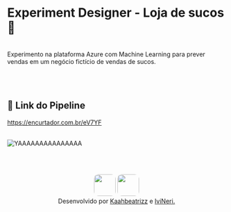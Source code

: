 # Experiment Designer - Loja de sucos 🧃 <br>
<br>
Experimento na plataforma Azure com Machine Learning para prever vendas em um negócio fictício de vendas de sucos.<br>
<br>
<br>
<br>

## 🔗 Link do Pipeline

https://encurtador.com.br/eV7YF<br>
<br>

![YAAAAAAAAAAAAAAA](https://github.com/user-attachments/assets/252d13e6-1e6f-4b81-a589-61a4d435b6d0)<br>
<br>
<br>

##
<!-- Imagens -->

<div align="center">
      <!-- Karen -->
      <td align="center">
        <img src="https://github.com/user-attachments/assets/0da3b1f5-c5f8-418c-b842-b911861064f3" 
             width="50" 
             style="border-radius: 20%">
      </td>
      <!-- Evelyn -->
      <td align="center">
        <img src="https://github.com/user-attachments/assets/3d05e7ad-2153-4364-8c57-d965c35c559f" 
             width="50" 
             style="border-radius: 20%">
      </td>
</div>

<!-- Footer -->
<div align="center">Desenvolvido por <a href="https://github.com/kaahbeatrizz">Kaahbeatrizz</a> e <a href="https://github.com/IviNeri">IviNeri.</a></div>

